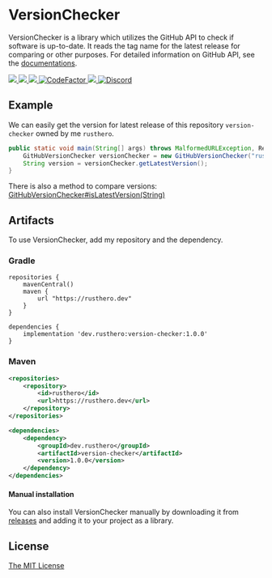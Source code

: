 # VersionChecker
VersionChecker is a library which utilizes the GitHub API to check if software is up-to-date. It reads the tag name for the latest release for comparing or other purposes. For detailed information on GitHub API, see the [documentations](https://docs.github.com/en/rest/releases/releases?apiVersion=2022-11-28#get-the-latest-release).

 <a href="https://github.com/rusthero/version-checker/releases">
    <img src="https://img.shields.io/github/release/rusthero/version-checker?height=30&color=D0A384&logo=GitHub&logoColor=white">
 </a>
<a href="https://github.com/rusthero/version-checker/actions?query=workflow%3A%22Gradle Build%22">
    <img src="https://img.shields.io/github/actions/workflow/status/rusthero/version-checker/ci.yml?branch=main&color=BEC5C9&logo=GitHub%20Actions&logoColor=BEC5C9"/>
</a>
<a href="https://codecov.io/gh/rusthero/version-checker" >
    <img src="https://codecov.io/gh/rusthero/version-checker/branch/main/graph/badge.svg?token=QJY7QSO3GC"/>
</a>
<a href="https://www.codefactor.io/repository/github/rusthero/version-checker">
    <img src="https://www.codefactor.io/repository/github/rusthero/version-checker/badge" alt="CodeFactor"/>
</a>
<a href ="https://rusthero.dev/javadocs/version-checker">
  <img src="https://img.shields.io/badge/javadoc-1.0.0-green"/>
</a>
<a href="https://discord.gg/5C6JgvmwUe">
    <img src="https://img.shields.io/discord/1051165269709557813.svg?style=flat&color=7289DA&logo=Discord" alt="Discord"/>
</a>

## Example
We can easily get the version for latest release of this repository `version-checker` owned by me `rusthero`.
```Java
public static void main(String[] args) throws MalformedURLException, ReleaseNotFoundException, ConnectionFailedException, InvalidFormatException {
    GitHubVersionChecker versionChecker = new GitHubVersionChecker("rusthero", "version-checker");
    String version = versionChecker.getLatestVersion();
}
```
There is also a method to compare versions: [GitHubVersionChecker#isLatestVersion(String)](https://rusthero.dev/javadocs/version-checker/dev/rusthero/versionchecker/GitHubVersionChecker.html#isLatestVersion(java.lang.String))

## Artifacts
To use VersionChecker, add my repository and the dependency.
### Gradle
```Gradle
repositories {
    mavenCentral()
    maven {
        url "https://rusthero.dev"
    }
}

dependencies {
    implementation 'dev.rusthero:version-checker:1.0.0'   
}
```
### Maven
```XML
<repositories>
    <repository>
        <id>rusthero</id>
        <url>https://rusthero.dev</url>
    </repository>
</repositories>

<dependencies>
    <dependency>
        <groupId>dev.rusthero</groupId>
        <artifactId>version-checker</artifactId>
        <version>1.0.0</version>
    </dependency>
</dependencies>
```
#### Manual installation
You can also install VersionChecker manually by downloading it from [releases](https://github.com/rusthero/version-checker/releases) and adding it to your project as a library.

## License
[The MIT License](https://github.com/rusthero/version-checker/blob/main/LICENSE)
